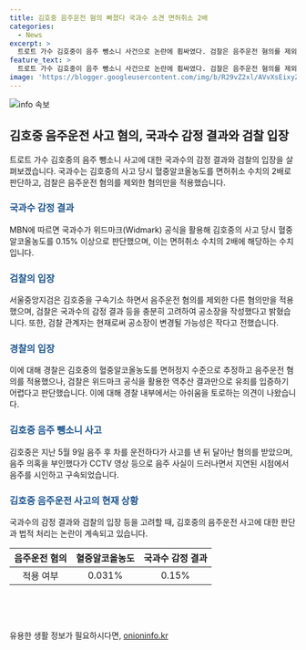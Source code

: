 ```yaml
---
title: 김호중 음주운전 혐의 빠졌다 국과수 소견 면허취소 2배
categories:
  - News
excerpt: >
  트로트 가수 김호중이 음주 뺑소니 사건으로 논란에 휩싸였다. 검찰은 음주운전 혐의를 제외했지만 국과수의 소견에 따르면 사고 당시 혈중알코올농도는 면허취소 수치의 2배에 해당하는 0.15%로 추정된다. 이에 대해 검찰은 관련 자료를 충분히 검토했다는 입장을 밝혔으며, 경찰은 범죄가중처벌법상 위험운전치상·도주치상 등의 혐의를 적용하였다. 경찰 내부에서는 음주운전 혐의를 인정했던 것에 아쉬움을 표현했으며, 김호중은 사고 후 음주 사실을 부인했다가 CCTV 영상을 통해 음주 사실을 시인하는 등 논란이 계속되고 있다.
feature_text: >
  트로트 가수 김호중이 음주 뺑소니 사건으로 논란에 휩싸였다. 검찰은 음주운전 혐의를 제외했지만 국과수의 소견에 따르면 사고 당시 혈중알코올농도는 면허취소 수치의 2배에 해당하는 0.15%로 추정된다. 이에 대해 검찰은 관련 자료를 충분히 검토했다는 입장을 밝혔으며, 경찰은 범죄가중처벌법상 위험운전치상·도주치상 등의 혐의를 적용하였다. 경찰 내부에서는 음주운전 혐의를 인정했던 것에 아쉬움을 표현했으며, 김호중은 사고 후 음주 사실을 부인했다가 CCTV 영상을 통해 음주 사실을 시인하는 등 논란이 계속되고 있다.
image: 'https://blogger.googleusercontent.com/img/b/R29vZ2xl/AVvXsEixyZcFfHzMRdzZMjFBmAUKJYCLCGyLL1o632UiGVXcaFdKo_bkvkuCioo0uUKlGfBVcT3P84aROyZIXSBEx3Aw5nCQ3pTgDom1WDC4m8eifvWiAmWEEVb4x6G_l8C0QH225ldMjyaFvpxGEBGNO37VmDTDMHGhJPq73UglMfDca1-0aw/s1600/blogspot.png'
---
```


<p><img src="https://blogger.googleusercontent.com/img/b/R29vZ2xl/AVvXsEixyZcFfHzMRdzZMjFBmAUKJYCLCGyLL1o632UiGVXcaFdKo_bkvkuCioo0uUKlGfBVcT3P84aROyZIXSBEx3Aw5nCQ3pTgDom1WDC4m8eifvWiAmWEEVb4x6G_l8C0QH225ldMjyaFvpxGEBGNO37VmDTDMHGhJPq73UglMfDca1-0aw/s1600/blogspot.png" alt="info 속보" /></p>

<h2 data-ke-size="size26">김호중 음주운전 사고 혐의, 국과수 감정 결과와 검찰 입장</h2>

<p data-ke-size="size16">트로트 가수 김호중의 음주 뺑소니 사고에 대한 국과수의 감정 결과와 검찰의 입장을 살펴보겠습니다. 국과수는 김호중의 사고 당시 혈중알코올농도를 면허취소 수치의 2배로 판단하고, 검찰은 음주운전 혐의를 제외한 혐의만을 적용했습니다.</p>

<h3><b><span style="color: #1a5490;">국과수 감정 결과</span></b></h3>

<p data-ke-size="size16">MBN에 따르면 국과수가 위드마크(Widmark) 공식을 활용해 김호중의 사고 당시 혈중알코올농도를 0.15% 이상으로 판단했으며, 이는 면허취소 수치의 2배에 해당하는 수치입니다. </p>

<h3><b><span style="color: #1a5490;">검찰의 입장</span></b></h3>

<p data-ke-size="size16">서울중앙지검은 김호중을 구속기소 하면서 음주운전 혐의를 제외한 다른 혐의만을 적용했으며, 검찰은 국과수의 감정 결과 등을 충분히 고려하여 공소장을 작성했다고 밝혔습니다. 또한, 검찰 관계자는 현재로써 공소장이 변경될 가능성은 작다고 전했습니다.</p>

<h3><b><span style="color: #1a5490;">경찰의 입장</span></b></h3>

<p data-ke-size="size16">이에 대해 경찰은 김호중의 혈중알코올농도를 면허정지 수준으로 추정하고 음주운전 혐의를 적용했으나, 검찰은 위드마크 공식을 활용한 역추산 결과만으로 유죄를 입증하기 어렵다고 판단했습니다. 이에 대해 경찰 내부에서는 아쉬움을 토로하는 의견이 나왔습니다.</p>

<h3><b><span style="color: #1a5490;">김호중 음주 뺑소니 사고</span></b></h3>

<p data-ke-size="size16">김호중은 지난 5월 9일 음주 후 차를 운전하다가 사고를 낸 뒤 달아난 혐의를 받았으며, 음주 의혹을 부인했다가 CCTV 영상 등으로 음주 사실이 드러나면서 지연된 시점에서 음주를 시인하고 구속되었습니다.</p>

<h3><b><span style="color: #1a5490;">김호중 음주운전 사고의 현재 상황</span></b></h3>

<p data-ke-size="size16">국과수의 감정 결과와 검찰의 입장 등을 고려할 때, 김호중의 음주운전 사고에 대한 판단과 법적 처리는 논란이 계속되고 있습니다.</p>

<table>
    <thead>
        <tr>
            <th style="text-align: center;">음주운전 혐의</th>
            <th style="text-align: center;">혈중알코올농도</th>
            <th style="text-align: center;">국과수 감정 결과</th>
        </tr>
    </thead>
    <tbody>
        <tr>
            <td style="text-align: center;">적용 여부</td>
            <td style="text-align: center;">0.031%</td>
            <td style="text-align: center;">0.15%</td>
        </tr>
    </tbody>
</table>

<p data-ke-size="size16">&nbsp;</p>

<p data-ke-size="size16">&nbsp;</p>
유용한 생활 정보가 필요하시다면, <a href="https://onioninfo.kr" rel="dofollow">onioninfo.kr</a>



